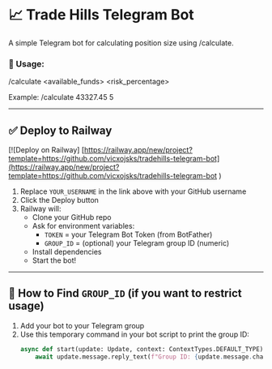 # 📈 Trade Hills Telegram Bot

A simple Telegram bot for calculating position size using /calculate.

### 🧮 Usage:
/calculate <available_funds> <risk_percentage>

Example:
/calculate 43327.45 5


---

## ✅ Deploy to Railway

[![Deploy on Railway] [https://railway.app/new/project?template=https://github.com/vicxojsks/tradehills-telegram-bot](https://railway.app/new/project?template=https://github.com/vicxojsks/tradehills-telegram-bot
)

1. Replace `YOUR_USERNAME` in the link above with your GitHub username
2. Click the Deploy button
3. Railway will:
   - Clone your GitHub repo
   - Ask for environment variables:
     - `TOKEN` = your Telegram Bot Token (from BotFather)
     - `GROUP_ID` = (optional) your Telegram group ID (numeric)
   - Install dependencies
   - Start the bot!

---

## 🧠 How to Find `GROUP_ID` (if you want to restrict usage)
1. Add your bot to your Telegram group
2. Use this temporary command in your bot script to print the group ID:
   ```python
   async def start(update: Update, context: ContextTypes.DEFAULT_TYPE):
       await update.message.reply_text(f"Group ID: {update.message.chat_id}")
